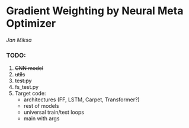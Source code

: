 # Gradient Weighting by Neural Meta Optimizer
*Jan Miksa*

### TODO:
1. ~~CNN model~~
2. ~~utils~~
3. ~~test.py~~
4. fs_test.py
5. Target code:
    - architectures (FF, LSTM, Carpet, Transformer?)
    - rest of models
    - universal train/test loops
    - main with args